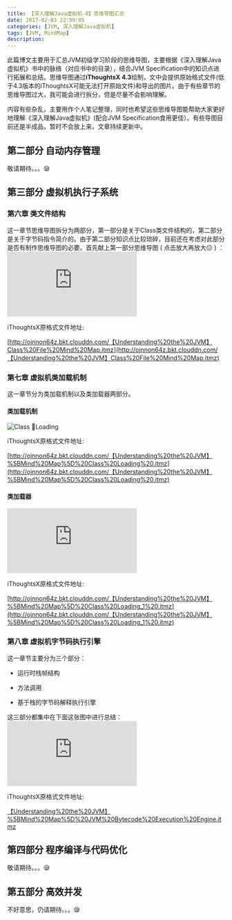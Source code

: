 ```yaml
---
title: 【深入理解Java虚拟机-0】思维导图汇总
date: 2017-02-03 22:59:05
categories: [JVM, 深入理解Java虚拟机]
tags: [JVM, MindMap]
description:
---
```


此篇博文主要用于汇总JVM初级学习阶段的思维导图，主要根据《深入理解Java虚拟机》书中的脉络（对应书中的目录），结合JVM Specification中的知识点进行拓展和总结。思维导图通过**iThoughtsX 4.3**绘制，文中会提供原始格式文件(低于4.3版本的iThoughtsX可能无法打开原始文件)和导出的图片。由于有些章节的思维导图过大，我可能会进行拆分，但是尽量不会影响理解。 

内容有些杂乱，主要用作个人笔记整理，同时也希望这些思维导图能帮助大家更好地理解《深入理解Java虚拟机》(配合JVM Specification食用更佳）。有些导图目前还是半成品，暂时不会放上来，文章持续更新中。
<!-- more -->

## 第二部分 自动内存管理

敬请期待。。。😪

## 第三部分 虚拟机执行子系统

### 第六章 类文件结构

这一章节思维导图拆分为两部分，第一部分是关于Class类文件结构的，第二部分是关于字节码指令简介的。由于第二部分知识点比较琐碎，目前还在考虑对此部分是否有制作思维导图的必要。首先献上第一部分思维导图 ( 点击放大再放大😑 ) ：![Class File Mind Map](http://ojnnon64z.bkt.clouddn.com/【Understanding%20the%20JVM】Class%20File%20Mind%20Map.pdf)

iThoughtsX原格式文件地址:

 [http://ojnnon64z.bkt.clouddn.com/【Understanding%20the%20JVM】Class%20File%20Mind%20Map.itmz](http://ojnnon64z.bkt.clouddn.com/【Understanding%20the%20JVM】Class%20File%20Mind%20Map.itmz)

### 第七章 虚拟机类加载机制

这一章节分为类加载机制以及类加载器两部分。

#### 类加载机制

![Class Loading](http://ojnnon64z.bkt.clouddn.com/【Understanding%20the%20JVM】%5BMind%20Map%5D%20Class%20Loading%20.pdf?%20v=20170214)

iThoughtsX原格式文件地址:

[http://ojnnon64z.bkt.clouddn.com/【Understanding%20the%20JVM】%5BMind%20Map%5D%20Class%20Loading%20.itmz](http://ojnnon64z.bkt.clouddn.com/【Understanding%20the%20JVM】%5BMind%20Map%5D%20Class%20Loading%20.itmz)

#### 类加载器

![](http://ojnnon64z.bkt.clouddn.com/【Understanding%20the%20JVM】%5BMind%20Map%5D%20Class%20Loading_1%20.pdf)

iThoughtsX原格式文件地址:

[http://ojnnon64z.bkt.clouddn.com/【Understanding%20the%20JVM】%5BMind%20Map%5D%20Class%20Loading_1%20.itmz](http://ojnnon64z.bkt.clouddn.com/【Understanding%20the%20JVM】%5BMind%20Map%5D%20Class%20Loading_1%20.itmz)

### 第八章 虚拟机字节码执行引擎

这一章节主要分为三个部分：

- 运行时栈帧结构

- 方法调用

- 基于栈的字节码解释执行引擎

这三部分都集中在下面这张图中进行总结：![](http://ojnnon64z.bkt.clouddn.com/【Understanding%20the%20JVM】%5BMind%20Map%5D%20JVM%20Bytecode%20Execution%20Engine.pdf)

iThoughtsX原格式文件地址:

[【Understanding%20the%20JVM】%5BMind%20Map%5D%20JVM%20Bytecode%20Execution%20Engine.itmz](http://ojnnon64z.bkt.clouddn.com/【Understanding%20the%20JVM】%5BMind%20Map%5D%20JVM%20Bytecode%20Execution%20Engine.itmz)


## 第四部分 程序编译与代码优化

敬请期待。。。😪

## 第五部分 高效并发

不好意思，仍请期待。。。😪